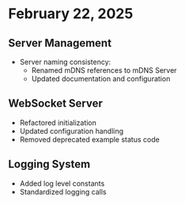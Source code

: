 # February 22, 2025

## Server Management

- Server naming consistency:
  - Renamed mDNS references to mDNS Server
  - Updated documentation and configuration

## WebSocket Server

- Refactored initialization
- Updated configuration handling
- Removed deprecated example status code

## Logging System

- Added log level constants
- Standardized logging calls
